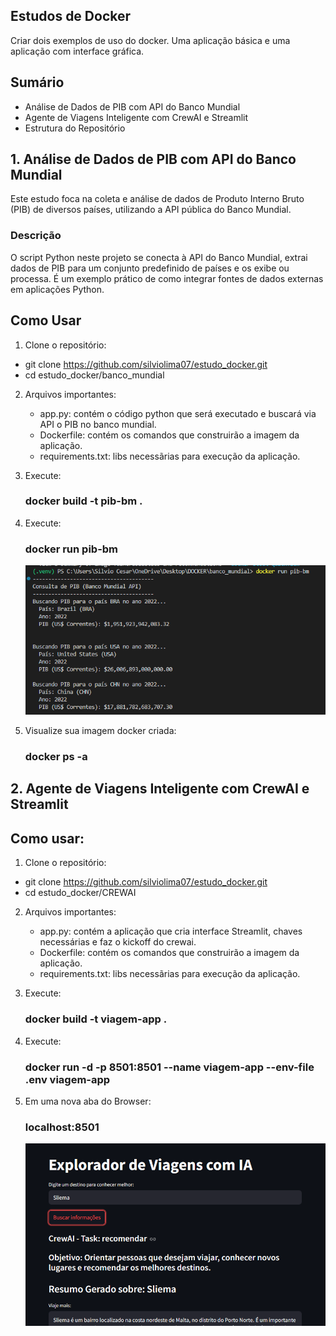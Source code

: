 ## Estudos de Docker
   Criar dois exemplos de uso do docker.
   Uma aplicação básica e uma aplicação com interface gráfica.


## Sumário
- Análise de Dados de PIB com API do Banco Mundial
- Agente de Viagens Inteligente com CrewAI e Streamlit
- Estrutura do Repositório

## 1. Análise de Dados de PIB com API do Banco Mundial
Este estudo foca na coleta e análise de dados de Produto Interno Bruto (PIB) de diversos países, utilizando a API pública do Banco Mundial.

### Descrição
O script Python neste projeto se conecta à API do Banco Mundial, extrai dados de PIB para um conjunto predefinido de países e os exibe ou processa. 
É um exemplo prático de como integrar fontes de dados externas em aplicações Python.

## Como Usar
1. Clone o repositório:
 - git clone https://github.com/silviolima07/estudo_docker.git
 - cd estudo_docker/banco_mundial

2. Arquivos importantes:
   - app.py: contém o código python que será executado e buscará via API o PIB no banco mundial.
   - Dockerfile: contém os comandos que construirão a imagem da aplicação.
   - requirements.txt: libs necessãrias para execução da aplicação.

4. Execute:
   ### docker build -t pib-bm .

6. Execute:
   ### docker run pib-bm

     ![image](https://github.com/silviolima07/estudo_docker/blob/main/img_docker_pib.png)

8. Visualize sua imagem docker criada:
   ### docker ps -a

## 2. Agente de Viagens Inteligente com CrewAI e Streamlit 

## Como usar:

1. Clone o repositório:
 - git clone https://github.com/silviolima07/estudo_docker.git
 - cd estudo_docker/CREWAI

2. Arquivos importantes:
   - app.py: contém a aplicação que cria interface Streamlit, chaves necessárias e faz o kickoff do crewai.
   - Dockerfile: contém os comandos que construirão a imagem da aplicação.
   - requirements.txt: libs necessãrias para execução da aplicação.

4. Execute:
   ### docker build -t viagem-app .

6. Execute:
   ### docker run -d -p 8501:8501 --name viagem-app --env-file .env viagem-app

7. Em uma nova aba do Browser:
   ### localhost:8501

   ![image](https://github.com/silviolima07/estudo_docker/blob/main/img_docker.png)

   


    
   
     

